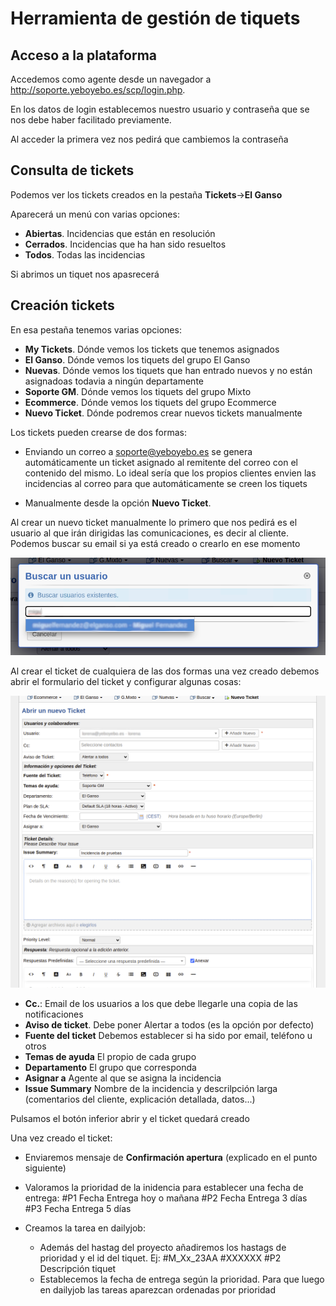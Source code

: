 # Herramienta de gestión de tiquets

## Acceso a la plataforma

Accedemos como agente desde un navegador a http://soporte.yeboyebo.es/scp/login.php.

En los datos de login establecemos nuestro usuario y contraseña que se nos debe haber facilitado previamente.

Al acceder la primera vez nos pedirá que cambiemos la contraseña

## Consulta de tickets

Podemos ver los tickets creados en la pestaña **Tickets**->**El Ganso**

Aparecerá un menú con varias opciones:

- **Abiertas**. Incidencias que están en resolución
- **Cerrados**. Incidencias que ha han sido resueltos
- **Todos**. Todas las incidencias

Si abrimos un tiquet nos apasrecerá 



## Creación tickets

En esa pestaña tenemos varias opciones:


- **My Tickets**. Dónde vemos los tickets que tenemos asignados
- **El Ganso**. Dónde vemos los tiquets del grupo El Ganso
- **Nuevas**. Dónde vemos los tiquets que han entrado nuevos y no están asignadoas todavia a ningún departamente
- **Soporte GM**. Dónde vemos los tiquets del grupo Mixto
- **Ecommerce**. Dónde vemos los tiquets del grupo Ecommerce
- **Nuevo Ticket**. Dónde podremos crear nuevos tickets manualmente

Los tickets pueden crearse de dos formas:

- Enviando un correo a soporte@yeboyebo.es se genera automáticamente un ticket asignado al remitente del correo con el contenido del mismo. Lo ideal sería que los propios clientes envien las incidencias al correo para que automáticamente se creen los tiquets

- Manualmente desde la opción **Nuevo Ticket**.


Al crear un nuevo ticket manualmente lo primero que nos pedirá es el usuario al que irán dirigidas las comunicaciones, es decir al cliente. Podemos buscar su email si ya está creado o crearlo en ese momento

![Buscar usuario](./img/busca_usuario.png)


Al crear el ticket de cualquiera de las dos formas una vez creado debemos abrir el formulario del ticket y configurar algunas cosas:

![Nuevo ticket](./img/nuevo_ticket.png)

- **Cc.**: Email de los usuarios a los que debe llegarle una copia de las notificaciones
- **Aviso de ticket**. Debe poner Alertar a todos (es la opción por defecto)
- **Fuente del ticket** Debemos establecer si ha sido por email, teléfono u otros
- **Temas de ayuda** El propio de cada grupo
- **Departamento** El grupo que corresponda
- **Asignar a** Agente al que se asigna la incidencia
- **Issue Summary** Nombre de la incidencia y descrilpción larga (comentarios del cliente, explicación detallada, datos...)

Pulsamos el botón inferior abrir y el ticket quedará creado

Una vez creado el ticket:

- Enviaremos mensaje de **Confirmación apertura** (explicado en el punto siguiente)
- Valoramos la prioridad de la inidencia para establecer una fecha de entrega:
    #P1 Fecha Entrega hoy o mañana
    #P2 Fecha Entrega 3 días
    #P3 Fecha Entrega 5 días

- Creamos la tarea en dailyjob:
    - Además del hastag del proyecto añadiremos los hastags de prioridad y el id del tiquet. Ej: #M_Xx_23AA #XXXXXX #P2 Descripción tiquet
    - Establecemos la fecha de entrega según la prioridad. Para que luego en dailyjob las tareas aparezcan ordenadas por prioridad